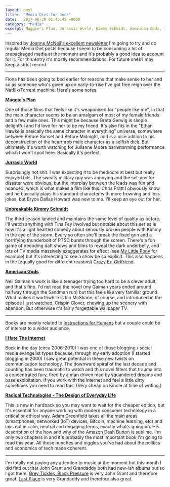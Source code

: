 ```yaml
---
layout: post
title:  "Media Diet for June"
date:   2017-06-30 01:45:45 +0000
category: "Media"
excerpt: Maggie's Plan, Jurassic World, Kimmy Schmidt, American Gods, I Hate The Internet, Radical Technologies and some music.
---
```


Inspired by [Joanne McNeil's excellent newsletter](http://tinyletter.com/jomc/archive) I'm going to try and do regular Media Diet posts because I seem to be consuming a lot of prepackaged media at the moment and it's probably a good idea to account for it. For this entry it's mostly recommendations. For future ones I may keep a strict record. 

*****

Fiona has been going to bed earlier for reasons that make sense to her and so as someone who's given up on early-to-rise I've got free reign over the Netflix/Torrent machine. Here's some notes. 

**[Maggie's Plan](https://en.wikipedia.org/wiki/Maggie%27s_Plan)**

One of those films that feels like it's weaponised for "people like me", in that the main character seems to be an amalgam of most of my female friends and a few male ones. This might be because Greta Gerwig is simple delightful and I'd love for her to be my friend. It's also fits in the "Ethan Hawke is basically the same character in everything" universe, somewhere between Before Sunset and Before Midnight, and is a nice adition to his deconstruction of the hearthrob male character as a selfish dick. But ultimately it's worth watching for Julianne Moore barnstorming performance which I won't spoil here. Basically it's perfect. 

**[Jurrasic World](https://en.wikipedia.org/wiki/Jurassic_World)**

Surprisingly not shit. I was expecting it to be mediocre at best but really enjoyed bits. The sweaty military guy was annoying and the set-ups for disaster were obvious, but the interplay between the leads was fun and nuanced, which is what makes a film like this. Chris Pratt I obviously know and he basically plays his standard character with more frowning and less jokes, but Bryce Dallas Howard was new to me. I'll keep an eye out for her. 

**[Unbreakable Kimmy Schmidt](https://en.wikipedia.org/wiki/Unbreakable_Kimmy_Schmidt)**

The third season landed and maintains the same level of quality as before. I'll watch anything with Tina Fey involved but notable about this series is how it's a light hearted comedy about seriously broken people with Kimmy in the eye of the storm. Every so often she'll break the fixed grin and a horrifying thunderbolt of PTSD bursts through the screen. There's a fun game of decoding daft shows and films to reveal the dark underbelly, and lots of TV media massively exaggerates for effect (see [My Little Pony](https://www.reddit.com/r/mylittlepony/comments/h12nm/pony_personality_disorders/) for example) but it's interesting to see a show be so explicit. This also happens in the (equally good for different reasons) [Crazy Ex-Girlfriend](https://en.wikipedia.org/wiki/Crazy_Ex-Girlfriend_(TV_series)). 

**[American Gods](https://en.wikipedia.org/wiki/American_Gods)**

Neil Gaiman's work is like a teenager trying too hard to be a clever adult, and that's fine. I'd not read the novel (my Gaiman years ended around halfway through the Sandman run) but this feels like very familiar ground. What makes it worthwhile is Ian McShane, of course, and introduced in the episode I just watched, Crispin Glover, chewing up the scenery with abandon. But otherwise it's fairly forgettable wallpaper TV. 

*****

Books are mostly related to [Instructions for Humans](http://art.peteashton.com/instructions-for-humans/) but a couple could be of interest to a wider audience. 

**[I Hate The Internet](http://amzn.to/2sXcvSH)**

Back in the day (circa 2006-2010) I was one of those blogging / social media evangelist types because, through my early adoption (I started blogging in 2000) I saw great potential in these new twists on communication technology. The downward spiral of the last decade and counting has been traumatic to watch and this novel filters that trauma into a concentrated fury, fired by a man driven mad by squandered dreams and base exploitation. If you work with the internet and feel a little dirty sometimes you need to read this. (Very cheap on Kindle at time of writing.) 

**[Radical Technologies - The Design of Everyday Life](http://amzn.to/2upiM7r)**

This is new in hardback so you may want to wait for the cheaper edition, but it's essential for anyone working with modern consumer technology in a critical or ethical way. Adam Greenfield takes all the main areas (smartphones, networked (IoT) devices, Bitcoin, machine learning, etc) and lays out in calm, neutral and engaging terms, exactly what's going on. His description of the how and why of the Amazon Dash Button is sublime. I'm only two chapters in and it's probably the most important book I'm going to read this year. All those hunches and niggles you've had about the politics and economics of tech made coherent. 

*****

I'm totally not paying any attention to music at the moment but this month I did find out that John Grant and Grandaddy both had new-ish albums out so I got them. [Grey Tickles, Black Pressure](https://en.wikipedia.org/wiki/Grey_Tickles,_Black_Pressure) is very John Grant and therefore great. [Last Place](https://en.wikipedia.org/wiki/Last_Place_(album)) is very Grandaddy and therefore also great. 
